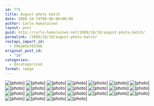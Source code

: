 ```yaml
---
id: 775
title: August photo batch
date: 2008-10-19T00:00:00+00:00
author: Carlo Hamalainen
layout: post
guid: http://carlo-hamalainen.net/2008/10/19/august-photo-batch/
permalink: /2008/10/19/august-photo-batch/
restapi_import_id:
  - 596a05ef0330b
original_post_id:
  - "16"
categories:
  - Uncategorized
format: image
---
```

<img border="0" src="https://i2.wp.com/s3.amazonaws.com/carlo-hamalainen.net/oldblog/blogdata/medium/2008-08-30%2B%2B09-41-08.jpg?w=1100&#038;ssl=1" alt="[photo]" data-recalc-dims="1" />



<img border="0" src="https://i1.wp.com/s3.amazonaws.com/carlo-hamalainen.net/oldblog/blogdata/medium/2008-08-30%2B%2B09-41-29.jpg?w=1100&#038;ssl=1" alt="[photo]" data-recalc-dims="1" /> 



<img border="0" src="https://i2.wp.com/s3.amazonaws.com/carlo-hamalainen.net/oldblog/blogdata/medium/2008-08-30%2B%2B09-44-39.jpg?w=1100&#038;ssl=1" alt="[photo]" data-recalc-dims="1" /> 



<img border="0" src="https://i2.wp.com/s3.amazonaws.com/carlo-hamalainen.net/oldblog/blogdata/medium/2008-08-30%2B%2B09-44-53.jpg?w=1100&#038;ssl=1" alt="[photo]" data-recalc-dims="1" /> 



<img border="0" src="https://i1.wp.com/s3.amazonaws.com/carlo-hamalainen.net/oldblog/blogdata/medium/2008-08-30%2B%2B09-45-08.jpg?w=1100&#038;ssl=1" alt="[photo]" data-recalc-dims="1" /> 



<img border="0" src="https://i0.wp.com/s3.amazonaws.com/carlo-hamalainen.net/oldblog/blogdata/medium/2008-08-30%2B%2B09-47-49.jpg?w=1100&#038;ssl=1" alt="[photo]" data-recalc-dims="1" /> 



<img border="0" src="https://i2.wp.com/s3.amazonaws.com/carlo-hamalainen.net/oldblog/blogdata/medium/2008-08-30%2B%2B09-50-08.jpg?w=1100&#038;ssl=1" alt="[photo]" data-recalc-dims="1" /> 



<img border="0" src="https://i0.wp.com/s3.amazonaws.com/carlo-hamalainen.net/oldblog/blogdata/medium/2008-08-30%2B%2B10-07-29.jpg?w=1100&#038;ssl=1" alt="[photo]" data-recalc-dims="1" /> 



<img border="0" src="https://i2.wp.com/s3.amazonaws.com/carlo-hamalainen.net/oldblog/blogdata/medium/2008-08-30%2B%2B10-07-53.jpg?w=1100&#038;ssl=1" alt="[photo]" data-recalc-dims="1" /> 



<img border="0" src="https://i0.wp.com/s3.amazonaws.com/carlo-hamalainen.net/oldblog/blogdata/medium/2008-08-30%2B%2B10-09-30.jpg?w=1100&#038;ssl=1" alt="[photo]" data-recalc-dims="1" /> 



<img border="0" src="https://i2.wp.com/s3.amazonaws.com/carlo-hamalainen.net/oldblog/blogdata/medium/2008-08-30%2B%2B10-10-42.jpg?w=1100&#038;ssl=1" alt="[photo]" data-recalc-dims="1" /> 



<img border="0" src="https://i1.wp.com/s3.amazonaws.com/carlo-hamalainen.net/oldblog/blogdata/medium/2008-08-30%2B%2B10-10-47.jpg?w=1100&#038;ssl=1" alt="[photo]" data-recalc-dims="1" /> 



<img border="0" src="https://i0.wp.com/s3.amazonaws.com/carlo-hamalainen.net/oldblog/blogdata/medium/2008-08-30%2B%2B10-12-01.jpg?w=1100&#038;ssl=1" alt="[photo]" data-recalc-dims="1" /> 



<img border="0" src="https://i0.wp.com/s3.amazonaws.com/carlo-hamalainen.net/oldblog/blogdata/medium/2008-08-30%2B%2B10-15-45.jpg?w=1100&#038;ssl=1" alt="[photo]" data-recalc-dims="1" /> 



<img border="0" src="https://i1.wp.com/s3.amazonaws.com/carlo-hamalainen.net/oldblog/blogdata/medium/2008-08-30%2B%2B10-16-25.jpg?w=1100&#038;ssl=1" alt="[photo]" data-recalc-dims="1" /> 



<img border="0" src="https://i2.wp.com/s3.amazonaws.com/carlo-hamalainen.net/oldblog/blogdata/medium/2008-08-30%2B%2B10-18-47.jpg?w=1100&#038;ssl=1" alt="[photo]" data-recalc-dims="1" /> 



<img border="0" src="https://i0.wp.com/s3.amazonaws.com/carlo-hamalainen.net/oldblog/blogdata/medium/2008-08-30%2B%2B10-19-08.jpg?w=1100&#038;ssl=1" alt="[photo]" data-recalc-dims="1" /> 



<img border="0" src="https://i0.wp.com/s3.amazonaws.com/carlo-hamalainen.net/oldblog/blogdata/medium/2008-08-30%2B%2B10-23-11.jpg?w=1100&#038;ssl=1" alt="[photo]" data-recalc-dims="1" /> 



<img border="0" src="https://i1.wp.com/s3.amazonaws.com/carlo-hamalainen.net/oldblog/blogdata/medium/2008-08-30%2B%2B10-25-56.jpg?w=1100&#038;ssl=1" alt="[photo]" data-recalc-dims="1" /> 



<img border="0" src="https://i2.wp.com/s3.amazonaws.com/carlo-hamalainen.net/oldblog/blogdata/medium/2008-08-30%2B%2B10-26-06.jpg?w=1100&#038;ssl=1" alt="[photo]" data-recalc-dims="1" /> 



<img border="0" src="https://i2.wp.com/s3.amazonaws.com/carlo-hamalainen.net/oldblog/blogdata/medium/2008-08-30%2B%2B10-35-35.jpg?w=1100&#038;ssl=1" alt="[photo]" data-recalc-dims="1" /> 



<img border="0" src="https://i1.wp.com/s3.amazonaws.com/carlo-hamalainen.net/oldblog/blogdata/medium/2008-08-30%2B%2B10-50-12.jpg?w=1100&#038;ssl=1" alt="[photo]" data-recalc-dims="1" /> 



<img border="0" src="https://i2.wp.com/s3.amazonaws.com/carlo-hamalainen.net/oldblog/blogdata/medium/2008-08-30%2B%2B11-05-31.jpg?w=1100&#038;ssl=1" alt="[photo]" data-recalc-dims="1" /> 



<img border="0" src="https://i2.wp.com/s3.amazonaws.com/carlo-hamalainen.net/oldblog/blogdata/medium/2008-08-30%2B%2B11-06-33.jpg?w=1100&#038;ssl=1" alt="[photo]" data-recalc-dims="1" /> 



<img border="0" src="https://i2.wp.com/s3.amazonaws.com/carlo-hamalainen.net/oldblog/blogdata/medium/2008-08-30%2B%2B11-06-37.jpg?w=1100&#038;ssl=1" alt="[photo]" data-recalc-dims="1" />